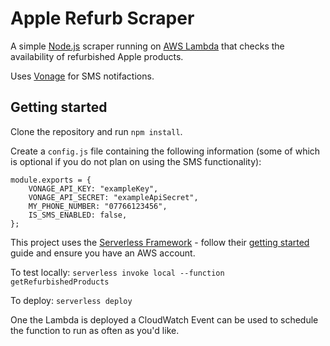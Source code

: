 # Apple Refurb Scraper

A simple [Node.js](https://nodejs.org/) scraper running on [AWS Lambda](https://aws.amazon.com/lambda/) that checks the availability of refurbished Apple products.

Uses [Vonage](https://www.vonage.co.uk/) for SMS notifactions.

## Getting started

Clone the repository and run `npm install`.

Create a `config.js` file containing the following information (some of which is optional if you do not plan on using the SMS functionality):

```
module.exports = {
    VONAGE_API_KEY: "exampleKey",
    VONAGE_API_SECRET: "exampleApiSecret",
    MY_PHONE_NUMBER: "07766123456",
    IS_SMS_ENABLED: false,
};
```

This project uses the [Serverless Framework](https://www.serverless.com/) - follow their [getting started](https://www.serverless.com/framework/docs/getting-started) guide and ensure you have an AWS account.

To test locally: `serverless invoke local --function getRefurbishedProducts`

To deploy: `serverless deploy`

One the Lambda is deployed a CloudWatch Event can be used to schedule the function to run as often as you'd like.
